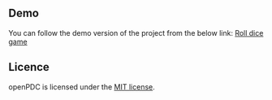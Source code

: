 ## Demo

You can follow the demo version of the project from the below link:
[Roll dice game](https://amin-norollah.github.io/JS-code/Games/RollDice)

## Licence

openPDC is licensed under the [MIT license](https://opensource.org/licenses/MIT).
